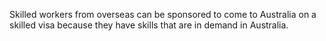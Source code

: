 Skilled workers from overseas can be sponsored to come to Australia on a skilled visa because they have skills that are in demand in Australia.

